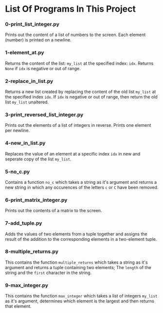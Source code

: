 # List Of Programs In This Project

### 0-print_list_integer.py
Prints out the content of a list of numbers to the screen. Each element (number) is printed on a newline.

### 1-element_at.py
Returns the content of the list: `my_list` at the specified index: `idx`. Returns `None` if `idx` is negative or out of range.

### 2-replace_in_list.py
Returns a new list created by replacing the content of the old list `my_list` at the specified index `idx`. If `idx` is negative or out of range, then return the old list `my_list` unaltered.

### 3-print_reversed_list_integer.py
Prints out the elements of a list of integers in reverse. Prints one element per newline.

### 4-new_in_list.py
Replaces the value of an element at a specific index `idx` in new and seperate copy of the list `my_list`.

### 5-no_c.py
Contains a function `no_c` which takes a string as it's argument and returns a new string in which any occurences of the letters `c` or `C` have been removed.

### 6-print_matrix_integer.py
Prints out the contents of a matrix to the screen.

### 7-add_tuple.py
Adds the values of two elements from a tuple together and assigns the result of the addition to the corresponding elements in a two-element tuple.

### 8-multiple_returns.py
This contains the function `multiple_returns` which takes a string as it's argument and returns a tuple containing two elements; The `length` of the string and the `first` character in the string.

### 9-max_integer.py
This contains the function `max_integer` which takes a list of integers `my_list` as it's argument, determines which element is the largest and then returns that element.

###  
